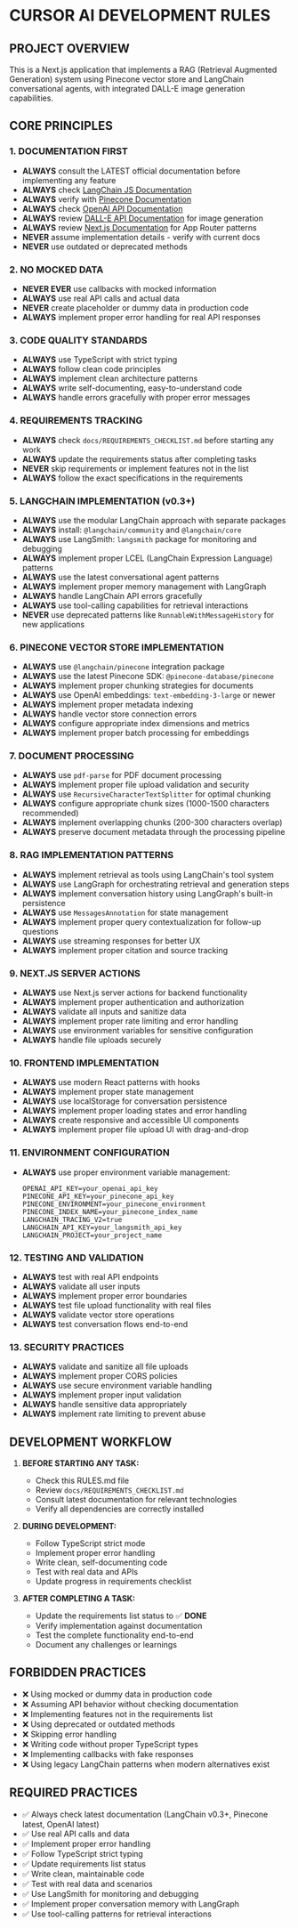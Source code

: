 # CURSOR AI DEVELOPMENT RULES

## PROJECT OVERVIEW
This is a Next.js application that implements a RAG (Retrieval Augmented Generation) system using Pinecone vector store and LangChain conversational agents, with integrated DALL-E image generation capabilities.

## CORE PRINCIPLES

### 1. DOCUMENTATION FIRST
- **ALWAYS** consult the LATEST official documentation before implementing any feature
- **ALWAYS** check [LangChain JS Documentation](https://js.langchain.com/docs/introduction)
- **ALWAYS** verify with [Pinecone Documentation](https://docs.pinecone.io/)
- **ALWAYS** check [OpenAI API Documentation](https://platform.openai.com/docs/)
- **ALWAYS** review [DALL-E API Documentation](https://platform.openai.com/docs/guides/images) for image generation
- **ALWAYS** review [Next.js Documentation](https://nextjs.org/docs) for App Router patterns
- **NEVER** assume implementation details - verify with current docs
- **NEVER** use outdated or deprecated methods

### 2. NO MOCKED DATA
- **NEVER EVER** use callbacks with mocked information
- **ALWAYS** use real API calls and actual data
- **NEVER** create placeholder or dummy data in production code
- **ALWAYS** implement proper error handling for real API responses

### 3. CODE QUALITY STANDARDS
- **ALWAYS** use TypeScript with strict typing
- **ALWAYS** follow clean code principles
- **ALWAYS** implement clean architecture patterns
- **ALWAYS** write self-documenting, easy-to-understand code
- **ALWAYS** handle errors gracefully with proper error messages

### 4. REQUIREMENTS TRACKING
- **ALWAYS** check `docs/REQUIREMENTS_CHECKLIST.md` before starting any work
- **ALWAYS** update the requirements status after completing tasks
- **NEVER** skip requirements or implement features not in the list
- **ALWAYS** follow the exact specifications in the requirements

### 5. LANGCHAIN IMPLEMENTATION (v0.3+)
- **ALWAYS** use the modular LangChain approach with separate packages
- **ALWAYS** install: `@langchain/community` and `@langchain/core`
- **ALWAYS** use LangSmith: `langsmith` package for monitoring and debugging
- **ALWAYS** implement proper LCEL (LangChain Expression Language) patterns
- **ALWAYS** use the latest conversational agent patterns
- **ALWAYS** implement proper memory management with LangGraph
- **ALWAYS** handle LangChain API errors gracefully
- **ALWAYS** use tool-calling capabilities for retrieval interactions
- **NEVER** use deprecated patterns like `RunnableWithMessageHistory` for new applications

### 6. PINECONE VECTOR STORE IMPLEMENTATION
- **ALWAYS** use `@langchain/pinecone` integration package
- **ALWAYS** use the latest Pinecone SDK: `@pinecone-database/pinecone`
- **ALWAYS** implement proper chunking strategies for documents
- **ALWAYS** use OpenAI embeddings: `text-embedding-3-large` or newer
- **ALWAYS** implement proper metadata indexing
- **ALWAYS** handle vector store connection errors
- **ALWAYS** configure appropriate index dimensions and metrics
- **ALWAYS** implement proper batch processing for embeddings

### 7. DOCUMENT PROCESSING
- **ALWAYS** use `pdf-parse` for PDF document processing
- **ALWAYS** implement proper file upload validation and security
- **ALWAYS** use `RecursiveCharacterTextSplitter` for optimal chunking
- **ALWAYS** configure appropriate chunk sizes (1000-1500 characters recommended)
- **ALWAYS** implement overlapping chunks (200-300 characters overlap)
- **ALWAYS** preserve document metadata through the processing pipeline

### 8. RAG IMPLEMENTATION PATTERNS
- **ALWAYS** implement retrieval as tools using LangChain's tool system
- **ALWAYS** use LangGraph for orchestrating retrieval and generation steps
- **ALWAYS** implement conversation history using LangGraph's built-in persistence
- **ALWAYS** use `MessagesAnnotation` for state management
- **ALWAYS** implement proper query contextualization for follow-up questions
- **ALWAYS** use streaming responses for better UX
- **ALWAYS** implement proper citation and source tracking

### 9. NEXT.JS SERVER ACTIONS
- **ALWAYS** use Next.js server actions for backend functionality
- **ALWAYS** implement proper authentication and authorization
- **ALWAYS** validate all inputs and sanitize data
- **ALWAYS** implement proper rate limiting and error handling
- **ALWAYS** use environment variables for sensitive configuration
- **ALWAYS** handle file uploads securely

### 10. FRONTEND IMPLEMENTATION
- **ALWAYS** use modern React patterns with hooks
- **ALWAYS** implement proper state management
- **ALWAYS** use localStorage for conversation persistence
- **ALWAYS** implement proper loading states and error handling
- **ALWAYS** create responsive and accessible UI components
- **ALWAYS** implement proper file upload UI with drag-and-drop

### 11. ENVIRONMENT CONFIGURATION
- **ALWAYS** use proper environment variable management:
  ```env
  OPENAI_API_KEY=your_openai_api_key
  PINECONE_API_KEY=your_pinecone_api_key
  PINECONE_ENVIRONMENT=your_pinecone_environment
  PINECONE_INDEX_NAME=your_pinecone_index_name
  LANGCHAIN_TRACING_V2=true
  LANGCHAIN_API_KEY=your_langsmith_api_key
  LANGCHAIN_PROJECT=your_project_name
  ```

### 12. TESTING AND VALIDATION
- **ALWAYS** test with real API endpoints
- **ALWAYS** validate all user inputs
- **ALWAYS** implement proper error boundaries
- **ALWAYS** test file upload functionality with real files
- **ALWAYS** validate vector store operations
- **ALWAYS** test conversation flows end-to-end

### 13. SECURITY PRACTICES
- **ALWAYS** validate and sanitize all file uploads
- **ALWAYS** implement proper CORS policies
- **ALWAYS** use secure environment variable handling
- **ALWAYS** implement proper input validation
- **ALWAYS** handle sensitive data appropriately
- **ALWAYS** implement rate limiting to prevent abuse

## DEVELOPMENT WORKFLOW

1. **BEFORE STARTING ANY TASK:**
   - Check this RULES.md file
   - Review `docs/REQUIREMENTS_CHECKLIST.md`
   - Consult latest documentation for relevant technologies
   - Verify all dependencies are correctly installed

2. **DURING DEVELOPMENT:**
   - Follow TypeScript strict mode
   - Implement proper error handling
   - Write clean, self-documenting code
   - Test with real data and APIs
   - Update progress in requirements checklist

3. **AFTER COMPLETING A TASK:**
   - Update the requirements list status to ✅ **DONE**
   - Verify implementation against documentation
   - Test the complete functionality end-to-end
   - Document any challenges or learnings

## FORBIDDEN PRACTICES
- ❌ Using mocked or dummy data in production code
- ❌ Assuming API behavior without checking documentation
- ❌ Implementing features not in the requirements list
- ❌ Using deprecated or outdated methods
- ❌ Skipping error handling
- ❌ Writing code without proper TypeScript types
- ❌ Implementing callbacks with fake responses
- ❌ Using legacy LangChain patterns when modern alternatives exist

## REQUIRED PRACTICES
- ✅ Always check latest documentation (LangChain v0.3+, Pinecone latest, OpenAI latest)
- ✅ Use real API calls and data
- ✅ Implement proper error handling
- ✅ Follow TypeScript strict typing
- ✅ Update requirements list status
- ✅ Write clean, maintainable code
- ✅ Test with real data and scenarios
- ✅ Use LangSmith for monitoring and debugging
- ✅ Implement proper conversation memory with LangGraph
- ✅ Use tool-calling patterns for retrieval interactions 